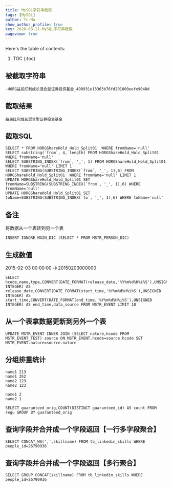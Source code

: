 ```yaml
---
title: MySQL字符串截取
tags: [MySQL]
author: Yc-Ma
show_author_profile: true
key: 2020-08-21-MySQL字符串截取
pageview: true
---
```


Here's the table of contents:
1. TOC
{:toc}

## 被截取字符串
```
-HORG益民红利成长混合型证券投资基金_498931e13363b76fd201009eefe9048d
```

## 截取结果
```
益民红利成长混合型证券投资基金
```

## 截取SQL
```
SELECT * FROM HORGShareHold_Hold_Split01  WHERE fromName='null'
SELECT substring(`from`, 4, length) FROM HORGShareHold_Hold_Split01  WHERE fromName='null'
SELECT SUBSTRING_INDEX(`from`, '_', 1) FROM HORGShareHold_Hold_Split01  WHERE fromName='null' LIMIT 1
SELECT SUBSTRING(SUBSTRING_INDEX(`from`, '_', 1),6) FROM HORGShareHold_Hold_Split01  WHERE fromName='null' LIMIT 1
UPDATE HORGShareHold_Hold_Split01 SET fromName=SUBSTRING(SUBSTRING_INDEX(`from`, '_', 1),6) WHERE fromName='null'
UPDATE HORGShareHold_Hold_Split01 SET toName=SUBSTRING(SUBSTRING_INDEX(`to`, '_', 1),6) WHERE toName='null'
```

## 备注
将数据从一个表转到另一个表
```
INSERT IGNORE MAIN_DIC (SELECT * FROM MSTR_PERSON_DIC)
```

## 生成数值
2015-02-03 00:00:00 -》 20150203000000
```
SELECT hcode,name,type,CONVERT(DATE_FORMAT(release_date,'%Y%m%d%H%i%S'),UNSIGNED INTEGER) AS release_date,CONVERT(DATE_FORMAT(start_time,'%Y%m%d%H%i%S'),UNSIGNED INTEGER) AS start_time,CONVERT(DATE_FORMAT(end_time,'%Y%m%d%H%i%S'),UNSIGNED INTEGER) AS end_time,data_source FROM MSTR_EVENT LIMIT 10
```

## 从一个表拿数据更新到另外一个表
```
UPDATE MSTR_EVENT INNER JOIN (SELECT nature,hcode FROM MSTR_EVENT_TEST) source ON MSTR_EVENT.hcode=source.hcode SET MSTR_EVENT.nature=source.nature
```

## 分组排重统计
```
name1 213
name1 352
name2 123
name2 123
```
```
name1 2
name2 1
```
```
SELECT guaranteed_orig,COUNT(DISTINCT guaranteed_id) AS count FROM regu GROUP BY guaranteed_orig
```
## 查询字段并合并成一个字段返回【一行多字段聚合】
```
SELECT CONCAT_WS(',',skillname) FROM tb_linkedin_skills WHERE people_id=26790936
```
## 查询字段并合并成一个字段返回【多行聚合】
```
SELECT GROUP_CONCAT(skillname) FROM tb_linkedin_skills WHERE people_id=26790936
```


